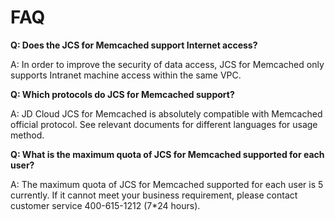 # FAQ

**Q: Does the JCS for Memcached support Internet access?**

A: In order to improve the security of data access, JCS for Memcached only supports Intranet machine access within the same VPC.


**Q: Which protocols do JCS for Memcached support?**

A: JD Cloud JCS for Memcached is absolutely compatible with Memcached official protocol. See relevant documents for different languages for usage method.


**Q: What is the maximum quota of JCS for Memcached supported for each user?**

A: The maximum quota of JCS for Memcached supported for each user is 5 currently. If it cannot meet your business requirement, please contact customer service 400-615-1212 (7*24 hours).
